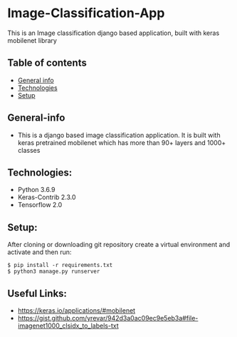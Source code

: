 # Image-Classification-App

This is an Image classification django based application, built with keras mobilenet library

## Table of contents
* [General info](#general-info)
* [Technologies](#technologies)
* [Setup](#setup)

## General-info
* This is a django based image classification application. It is built with keras pretrained mobilenet which has more than 90+ layers and 1000+ classes


## Technologies:
* Python 3.6.9
* Keras-Contrib 2.3.0
* Tensorflow 2.0

## Setup:
After cloning or downloading git repository create a virtual environment and activate and then run:

```
$ pip install -r requirements.txt
$ python3 manage.py runserver
```

## Useful Links:
* https://keras.io/applications/#mobilenet
* https://gist.github.com/yrevar/942d3a0ac09ec9e5eb3a#file-imagenet1000_clsidx_to_labels-txt
